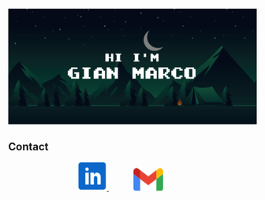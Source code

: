 ![banner](HiBanner.svg)

<!--
[![LinkedIn Badge](https://img.shields.io/badge/LinkedIn-Profile-informational?style=flat&logo=linkedin&logoColor=white&color=0D76A8)](https://www.linkedin.com/in/gian-marco-mora-tami-66233b20a)
-->

## Contact

<p align="center">
  <a href="https://www.linkedin.com/in/gian-marco-mora-tami-66233b20a/">
    <img src="inIcon.svg" alt="LinkedinProfile" width="60">
  </a>
  
  <a href="mailto:moragian6@gmail.com" style="padding: 50px 50px;">
    <img src="gmailIcon.svg" alt="Correo" width="60">
  </a>
</p>

<p align="center">
  
</p>
